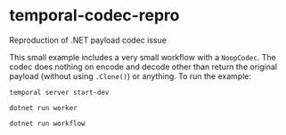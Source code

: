 # temporal-codec-repro
Reproduction of .NET payload codec issue

This small example includes a very small workflow with a `NoopCodec`. The codec does nothing on encode and decode other than return the original payload (without using `.Clone()`) or anything. To run the example:

```
temporal server start-dev

dotnet run worker

dotnet run workflow
```

